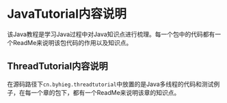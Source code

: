 # JavaTutorial内容说明
该Java教程是学习Java过程中对Java知识点进行梳理。每一个包中的代码都有一个ReadMe来说明该包代码的作用以及知识点。

## ThreadTutorial内容说明
在源码路径下`cn.byhieg.threadtutorial`中放置的是Java多线程的代码和测试例子，在每一个章的包下，都有一个ReadMe来说明该章的知识点。
